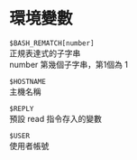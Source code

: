 # 環境變數

`$BASH_REMATCH[number]`  
正規表達式的子字串  
number 第幾個子字串，第1個為 1

`$HOSTNAME`  
主機名稱

`$REPLY`  
預設 read 指令存入的變數

`$USER`  
使用者帳號


